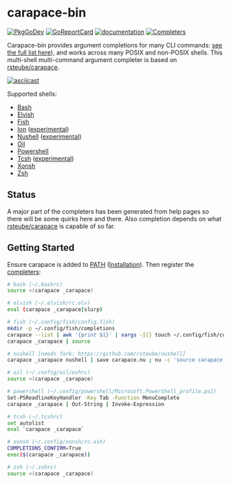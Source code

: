 # carapace-bin

[![PkgGoDev](https://pkg.go.dev/badge/github.com/rsteube/carapace-bin/pkg/actions)](https://pkg.go.dev/github.com/rsteube/carapace-bin/pkg/actions)
[![GoReportCard](https://goreportcard.com/badge/github.com/rsteube/carapace-bin)](https://goreportcard.com/report/github.com/rsteube/carapace-bin)
[![documentation](https://img.shields.io/badge/&zwnj;-documentation-blue?logo=gitbook)](https://rsteube.github.io/carapace-bin/)
[![Completers](https://rsteube.github.io/carapace-bin/badge.svg)](https://rsteube.github.io/carapace-bin/completers.html)

Carapace-bin provides argument completions for many CLI commands: [see the full list here](https://rsteube.github.io/carapace-bin/completers.html)), and works across many POSIX and non-POSIX shells. This multi-shell multi-command argument completer is based on [rsteube/carapace](https://github.com/rsteube/carapace).

[![asciicast](https://asciinema.org/a/357191.svg)](https://asciinema.org/a/357191)

Supported shells:
- [Bash](https://www.gnu.org/software/bash/)
- [Elvish](https://elv.sh/)
- [Fish](https://fishshell.com/)
- [Ion](https://doc.redox-os.org/ion-manual/) ([experimental](https://github.com/rsteube/carapace/issues/88))
- [Nushell](https://www.nushell.sh/) ([experimental](https://github.com/rsteube/carapace/issues/89))
- [Oil](http://www.oilshell.org/)
- [Powershell](https://microsoft.com/powershell)
- [Tcsh](https://www.tcsh.org/) ([experimental](https://github.com/rsteube/carapace/issues/331))
- [Xonsh](https://xon.sh/)
- [Zsh](https://www.zsh.org/)

## Status

A major part of the completers has been generated from help pages so there will be some quirks here and there. Also completion depends on what [rsteube/carapace](https://github.com/rsteube/carapace) is capable of so far.

## Getting Started

Ensure carapace is added to [PATH](https://en.wikipedia.org/wiki/PATH_(variable)) ([Installation](https://rsteube.github.io/carapace-bin/installation.html)).
Then register the [completers](https://rsteube.github.io/carapace-bin/completers.html):

```sh
# bash (~/.bashrc)
source <(carapace _carapace)

# elvish (~/.elvish/rc.elv)
eval (carapace _carapace|slurp)

# fish (~/.config/fish/config.fish)
mkdir -p ~/.config/fish/completions
carapace --list | awk '{print $1}' | xargs -I{} touch ~/.config/fish/completions/{}.fish # disable auto-loaded completions (#185)
carapace _carapace | source

# nushell [needs fork: https://github.com/rsteube/nushell]
carapace _carapace nushell | save carapace.nu ; nu -c 'source carapace.nu'

# oil (~/.config/oil/oshrc)
source <(carapace _carapace)

# powershell (~/.config/powershell/Microsoft.PowerShell_profile.ps1)
Set-PSReadlineKeyHandler -Key Tab -Function MenuComplete
carapace _carapace | Out-String | Invoke-Expression

# tcsh (~/.tcshrc)
set autolist
eval `carapace _carapace`

# xonsh (~/.config/xonsh/rc.xsh)
COMPLETIONS_CONFIRM=True
exec($(carapace _carapace))

# zsh (~/.zshrc)
source <(carapace _carapace)
```
